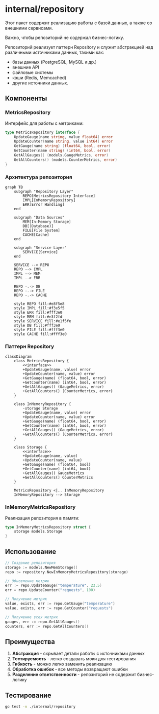 # internal/repository

Этот пакет содержит реализацию работы с базой данных, а также со внешними сервисами.

Важно, чтобы репозиторий не содержал бизнес-логику.

Репозиторий реализует паттерн Repository и служит абстракцией над различными источниками данных, такими как:
- базы данных (PostgreSQL, MySQL и др.)
- внешние API
- файловые системы
- кэши (Redis, Memcached)
- другие источники данных.

## Компоненты

### MetricsRepository

Интерфейс для работы с метриками:

```go
type MetricsRepository interface {
    UpdateGauge(name string, value float64) error
    UpdateCounter(name string, value int64) error
    GetGauge(name string) (float64, bool, error)
    GetCounter(name string) (int64, bool, error)
    GetAllGauges() (models.GaugeMetrics, error)
    GetAllCounters() (models.CounterMetrics, error)
}
```

### Архитектура репозитория

```mermaid
graph TB
    subgraph "Repository Layer"
        REPO[MetricsRepository Interface]
        IMPL[InMemoryRepository]
        ERR[Error Handling]
    end
    
    subgraph "Data Sources"
        MEM[In-Memory Storage]
        DB[(Database)]
        FILE[File System]
        CACHE[Cache]
    end
    
    subgraph "Service Layer"
        SERVICE[Service]
    end
    
    SERVICE --> REPO
    REPO --> IMPL
    IMPL --> MEM
    IMPL --> ERR
    
    REPO -.-> DB
    REPO -.-> FILE
    REPO -.-> CACHE
    
    style REPO fill:#e8f5e8
    style IMPL fill:#f3e5f5
    style ERR fill:#fff3e0
    style MEM fill:#e3f2fd
    style SERVICE fill:#e1f5fe
    style DB fill:#fff3e0
    style FILE fill:#fff3e0
    style CACHE fill:#fff3e0
```

### Паттерн Repository

```mermaid
classDiagram
    class MetricsRepository {
        <<interface>>
        +UpdateGauge(name, value) error
        +UpdateCounter(name, value) error
        +GetGauge(name) (float64, bool, error)
        +GetCounter(name) (int64, bool, error)
        +GetAllGauges() (GaugeMetrics, error)
        +GetAllCounters() (CounterMetrics, error)
    }
    
    class InMemoryRepository {
        -storage Storage
        +UpdateGauge(name, value) error
        +UpdateCounter(name, value) error
        +GetGauge(name) (float64, bool, error)
        +GetCounter(name) (int64, bool, error)
        +GetAllGauges() (GaugeMetrics, error)
        +GetAllCounters() (CounterMetrics, error)
    }
    
    class Storage {
        <<interface>>
        +UpdateGauge(name, value)
        +UpdateCounter(name, value)
        +GetGauge(name) (float64, bool)
        +GetCounter(name) (int64, bool)
        +GetAllGauges() GaugeMetrics
        +GetAllCounters() CounterMetrics
    }
    
    MetricsRepository <|.. InMemoryRepository
    InMemoryRepository --> Storage
```

### InMemoryMetricsRepository

Реализация репозитория в памяти:

```go
type InMemoryMetricsRepository struct {
    storage models.Storage
}
```

## Использование

```go
// Создание репозитория
storage := models.NewMemStorage()
repo := repository.NewInMemoryMetricsRepository(storage)

// Обновление метрик
err := repo.UpdateGauge("temperature", 23.5)
err = repo.UpdateCounter("requests", 100)

// Получение метрик
value, exists, err := repo.GetGauge("temperature")
value, exists, err := repo.GetCounter("requests")

// Получение всех метрик
gauges, err := repo.GetAllGauges()
counters, err := repo.GetAllCounters()
```

## Преимущества

1. **Абстракция** - скрывает детали работы с источниками данных
2. **Тестируемость** - легко создавать моки для тестирования
3. **Гибкость** - можно легко заменить реализацию
4. **Обработка ошибок** - все методы возвращают ошибки
5. **Разделение ответственности** - репозиторий не содержит бизнес-логику

## Тестирование

```bash
go test -v ./internal/repository
```
